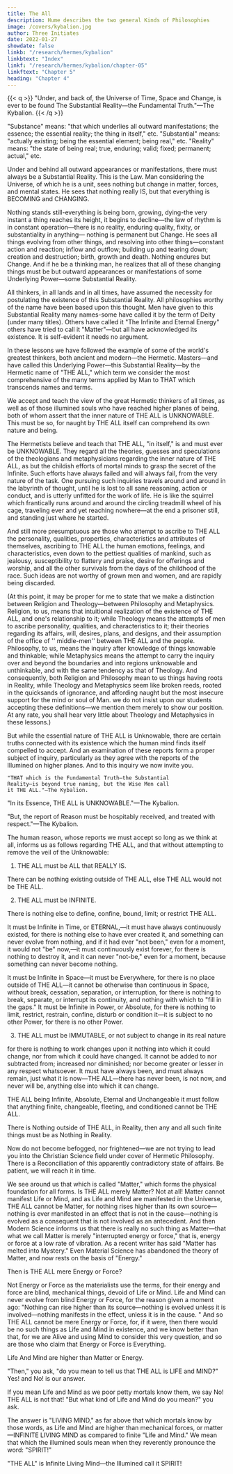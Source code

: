 ```yaml
---
title: The All
description: Hume describes the two general Kinds of Philosophies
image: /covers/kybalion.jpg
author: Three Initiates
date: 2022-01-27
showdate: false
linkb: "/research/hermes/kybalion"
linkbtext: "Index"
linkf: "/research/hermes/kybalion/chapter-05"
linkftext: "Chapter 5"
heading: "Chapter 4"
---
```


{{< q >}}
"Under, and back of, the Universe of Time, Space and Change, is ever to be found The Substantial Reality—the Fundamental Truth."—The Kybalion.
{{< /q >}}


"Substance" means: "that which underlies all outward manifestations; the essence; the essential reality; the thing in itself," etc. "Substantial" means: "actually existing; being the essential element; being real," etc. "Reality" means: "the state of being real; true, enduring; valid; fixed; permanent; actual," etc.

Under and behind all outward appearances or manifestations, there must always be a Substantial Reality. This is the Law. Man considering the Universe, of which he is a unit, sees nothing but change in matter, forces, and mental states. He sees that nothing really IS, but that everything is BECOMING and CHANGING. 

Nothing stands still-everything is being born, growing, dying-the very instant a thing reaches its height, it begins to decline—the law of rhythm is in constant operation—there is no reality, enduring quality, fixity, or substantiality in anything— nothing is permanent but Change. He sees all things evolving from other things, and resolving into other things—constant action and reaction; inflow and outflow; building up and tearing down; creation and destruction; birth, growth and death. Nothing endures but Change. And if he be a thinking man, he realizes that all of these changing things must be but outward appearances or manifestations of some Underlying Power—some Substantial Reality.

All thinkers, in all lands and in all times, have assumed the necessity for postulating the existence of this Substantial Reality. All philosophies worthy of the name have been based upon this thought. Men have given to this Substantial Reality many names-some have called it by the term of Deity (under many titles). Others have called it "The Infinite and Eternal Energy" others have tried to call it "Matter"—but all have acknowledged its existence. It is self-evident it needs no argument.

In these lessons we have followed the example of some of the world's greatest thinkers, both ancient and modern—the Hermetic. Masters—and have called this Underlying Power—this Substantial Reality—by the Hermetic name of "THE ALL," which term we consider the most comprehensive of the many terms applied by Man to THAT which transcends names and terms.

We accept and teach the view of the great Hermetic thinkers of all times, as well as of those illumined souls who have reached higher planes of being, both of whom assert that the inner nature of THE ALL is UNKNOWABLE. This must be so, for naught by THE ALL itself can comprehend its own nature and being.

The Hermetists believe and teach that THE ALL, "in itself," is and must ever be UNKNOWABLE. They regard all the theories, guesses and speculations of the theologians and metaphysicians regarding the inner nature of THE ALL, as but the childish efforts of mortal minds to grasp the secret of the Infinite. Such efforts have always failed and will always fail, from the very nature of the task. One pursuing such inquiries travels around and around in the labyrinth of thought, until he is lost to all sane reasoning, action or conduct, and is utterly unfitted for the work of life. He is like the squirrel which frantically runs around and around the circling treadmill wheel of his cage, traveling ever and yet reaching nowhere—at the end a prisoner still, and standing just where he started.

And still more presumptuous are those who attempt to ascribe to THE ALL the personality, qualities, properties, characteristics and attributes of themselves, ascribing to THE ALL the human emotions, feelings, and characteristics, even down to the pettiest qualities of mankind, such as jealousy, susceptibility to flattery and praise, desire for offerings and worship, and all the other survivals from the days of the childhood of the race. Such ideas are not worthy of grown men and women, and are rapidly being discarded.

(At this point, it may be proper for me to state that we make a distinction between Religion and Theology—between Philosophy and Metaphysics. Religion, to us, means that intuitional realization of the existence of THE ALL, and one's relationship to it; while Theology means the attempts of men to ascribe personality, qualities, and characteristics to it; their theories regarding its affairs, will, desires, plans, and designs, and their assumption of the office of '' middle-men'' between THE ALL and the people. Philosophy, to us, means the inquiry after knowledge of things knowable and thinkable; while Metaphysics means the attempt to carry the inquiry over and beyond the boundaries and into regions unknowable and unthinkable, and with the same tendency as that of Theology. And consequently, both Religion and Philosophy mean to us things having roots in Reality, while Theology and Metaphysics seem like broken reeds, rooted in the quicksands of ignorance, and affording naught but the most insecure support for the mind or soul of Man. we do not insist upon our students accepting these definitions—we mention them merely to show our position. At any rate, you shall hear very little about Theology and Metaphysics in these lessons.)

But while the essential nature of THE ALL is Unknowable, there are certain truths connected with its existence which the human mind finds itself compelled to accept. And an examination of these reports form a proper subject of inquiry, particularly as they agree with the reports of the Illumined on higher planes. And to this inquiry we now invite you.

    "THAT which is the Fundamental Truth—the Substantial
    Reality—is beyond true naming, but the Wise Men call
    it THE ALL."—The Kybalion.
"In its Essence, THE ALL is UNKNOWABLE."—The Kybalion.

"But, the report of Reason must be hospitably received, and treated with respect."—The Kybalion.

The human reason, whose reports we must accept so long as we think at all, informs us as follows regarding THE ALL, and that without attempting to remove the veil of the Unknowable:

1. THE ALL must be ALL that REALLY IS. 

There can be nothing existing outside of THE ALL, else THE ALL would not be THE ALL.

2. THE ALL must be INFINITE. 

There is nothing else to define, confine, bound, limit; or restrict THE ALL. 

It must be Infinite in Time, or ETERNAL,—it must have always continuously existed, for there is nothing else to have ever created it, and something can never evolve from nothing, and if it had ever "not been," even for a moment, it would not "be" now,—it must continuously exist forever, for there is nothing to destroy it, and it can never "not-be," even for a moment, because something can never become nothing. 

It must be Infinite in Space—it must be Everywhere, for there is no place outside of THE ALL—it cannot be otherwise than continuous in Space, without break, cessation, separation, or interruption, for there is nothing to break, separate, or interrupt its continuity, and nothing with which to "fill in the gaps." It must be Infinite in Power, or Absolute, for there is nothing to limit, restrict, restrain, confine, disturb or condition it—it is subject to no other Power, for there is no other Power.

3. THE ALL must be IMMUTABLE, or not subject to change in its real nature

for there is nothing to work changes upon it nothing into which it could change, nor from which it could have changed. It cannot be added to nor subtracted from; increased nor diminished; nor become greater or lesser in any respect whatsoever. It must have always been, and must always remain, just what it is now—THE ALL—there has never been, is not now, and never will be, anything else into which it can change.

THE ALL being Infinite, Absolute, Eternal and Unchangeable it must follow that anything finite, changeable, fleeting, and conditioned cannot be THE ALL. 

There is Nothing outside of THE ALL, in Reality, then any and all such finite things must be as Nothing in Reality. 

Now do not become befogged, nor frightened—we are not trying to lead you into the Christian Science field under cover of Hermetic Philosophy. There is a Reconciliation of this apparently contradictory state of affairs. Be patient, we will reach it in time.

We see around us that which is called "Matter," which forms the physical foundation for all forms. Is THE ALL merely Matter? Not at all! Matter cannot manifest Life or Mind, and as Life and Mind are manifested in the Universe, THE ALL cannot be Matter, for nothing rises higher than its own source—nothing is ever manifested in an effect that is not in the cause—nothing is evolved as a consequent that is not involved as an antecedent. And then Modern Science informs us that there is really no such thing as Matter—that what we call Matter is merely "interrupted energy or force," that is, energy or force at a low rate of vibration. As a recent writer has said "Matter has melted into Mystery." Even Material Science has abandoned the theory of Matter, and now rests on the basis of "Energy."

Then is THE ALL mere Energy or Force? 

Not Energy or Force as the materialists use the terms, for their energy and force are blind, mechanical things, devoid of Life or Mind. Life and Mind can never evolve from blind Energy or Force, for the reason given a moment ago: "Nothing can rise higher than its source—nothing is evolved unless it is involved—nothing manifests in the effect, unless it is in the cause. " And so THE ALL cannot be mere Energy or Force, for, if it were, then there would be no such things as Life and Mind in existence, and we know better than that, for we are Alive and using Mind to consider this very question, and so are those who claim that Energy or Force is Everything.

Life And Mind are higher than Matter or Energy.

"Then," you ask, "do you mean to tell us that THE ALL is LIFE and MIND?" Yes! and No! is our answer. 

If you mean Life and Mind as we poor petty mortals know them, we say No! THE ALL is not that! "But what kind of Life and Mind do you mean?" you ask.

The answer is "LIVING MIND," as far above that which mortals know by those words, as Life and Mind are higher than mechanical forces, or matter—INFINITE LIVING MIND as compared to finite "Life and Mind." We mean that which the illumined souls mean when they reverently pronounce the word: "SPIRIT!"

"THE ALL" is Infinite Living Mind—the Illumined call it SPIRIT!
